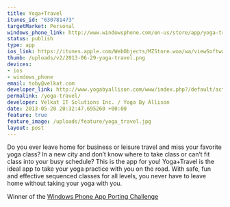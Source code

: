 ```yaml
---
title: Yoga+Travel
itunes_id: "630781473"
targetMarket: Personal
windows_phone_link: http://www.windowsphone.com/en-us/store/app/yoga-travel/b085d205-079c-448d-8b5f-c7840dd572ae
status: publish
type: app
ios_link: https://itunes.apple.com/WebObjects/MZStore.woa/wa/viewSoftware?id=630781473&mt=8
thumb: /uploads/v2/2013-06-29-yoga-travel.png
devices:
- ios
- windows_phone
email: toby@velkat.com
developer_link: http://www.yogabyallison.com/www/index.php?/default/action/products/
permalink: /yoga-travel/
developer: Velkat IT Solutions Inc. / Yoga By Allison
date: 2013-05-20 20:32:47.695260 +00:00
feature: true
feature_image: /uploads/feature/yoga_travel.jpg
layout: post
---
```


Do you ever leave home for business or leisure travel and miss your favorite yoga class? In a new city and don’t know where to take class or can’t fit class into your busy schedule? This is the app for you! Yoga+Travel is the ideal app to take your yoga practice with you on the road. With safe, fun and effective sequenced classes for all levels, you never have to leave home without taking your yoga with you.

Winner of the <a href="http://www.phonegapwpchallenge.com/" data-proofer-ignore>Windows Phone App Porting Challenge</a>
